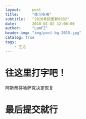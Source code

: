 ```yaml
---
layout:     post
title:      "练习专用"
subtitle:   "2020考研更新0102"
date:       2018-01-02 12:00:00
author:     "LamFZ"
header-img: "img/post-bg-2015.jpg"
catalog: true
tags:
    - 生活
---
```


# 往这里打字吧！


阿斯蒂芬哈萨克决定恢复

# 最后提交就行


